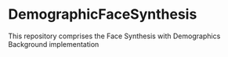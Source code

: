 # DemographicFaceSynthesis
This repository comprises the Face Synthesis with Demographics Background implementation
